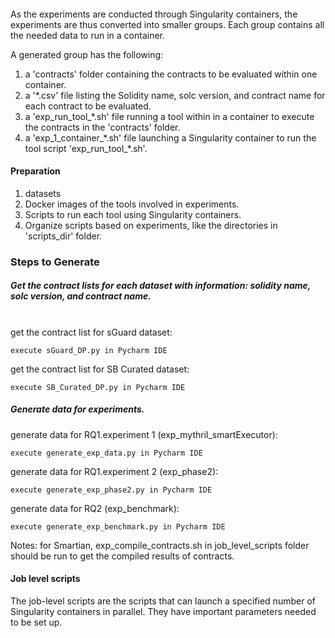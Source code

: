 #### 
<p>
As the experiments are conducted through Singularity containers, the experiments are thus converted into smaller groups. Each group contains all the needed data to run in a container.

</p>

A generated group has the following:
1. a 'contracts' folder containing the contracts to be evaluated within one container.
2. a '*.csv' file listing the Solidity name, solc version, and contract name for each contract to be evaluated.
3. a 'exp_run_tool_*.sh' file running a tool within in a container to execute the contracts in the 'contracts' folder.
4. a 'exp_1_container_*.sh' file launching a Singularity container to run the tool script 'exp_run_tool\_\*.sh'.

#### Preparation
1. datasets 
2. Docker images of the tools involved in experiments.
3. Scripts to run each tool using Singularity containers.
4. Organize scripts based on experiments, like the directories in 'scripts_dir' folder.


### Steps to Generate
##### Get the contract lists for each dataset with information: solidity name, solc version, and contract name.<br>
<br>
get the contract list for sGuard dataset:

```
execute sGuard_DP.py in Pycharm IDE
```

get the contract list for SB Curated dataset:
```
execute SB_Curated_DP.py in Pycharm IDE
```

##### Generate data for experiments.<br>

generate data for RQ1.experiment 1 (exp_mythril_smartExecutor):
```
execute generate_exp_data.py in Pycharm IDE
```
generate data for RQ1.experiment 2 (exp_phase2):
```
execute generate_exp_phase2.py in Pycharm IDE
```

generate data for RQ2 (exp_benchmark):
```
execute generate_exp_benchmark.py in Pycharm IDE
```
Notes: for Smartian, exp_compile_contracts.sh in job_level_scripts folder should be run to get the compiled results of contracts.

#### Job level scripts
The job-level scripts are the scripts that can launch a specified number of Singularity containers in parallel. They have important parameters needed to be set up. 
